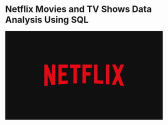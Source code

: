# Netflix Movies and TV Shows Data Analysis Using SQL

![Netflix_logo](https://github.com/Pradhnya1209/netflix_sql_p3/blob/main/BrandAssets_Logos_01-Wordmark.jpg)
